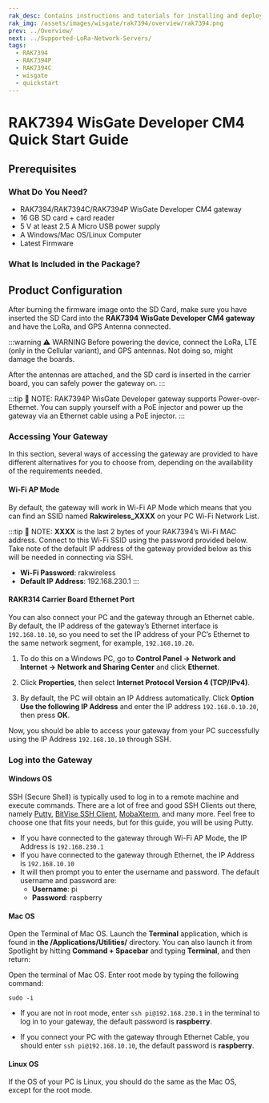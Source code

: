 ```yaml
---
rak_desc: Contains instructions and tutorials for installing and deploying your RAK7394. Instructions are written in a detailed and step-by-step manner for an easier experience in setting up your device.
rak_img: /assets/images/wisgate/rak7394/overview/rak7394.png
prev: ../Overview/
next: ../Supported-LoRa-Network-Servers/
tags:
  - RAK7394
  - RAK7394P
  - RAK7394C
  - wisgate
  - quickstart
---
```


# RAK7394 WisGate Developer CM4 Quick Start Guide

## Prerequisites

### What Do You Need?

- RAK7394/RAK7394C/RAK7394P WisGate Developer CM4 gateway
- 16 GB SD card + card reader
- 5&nbsp;V at least 2.5&nbsp;A Micro USB power supply
- A Windows/Mac OS/Linux Computer
- Latest Firmware

### What Is Included in the Package?

<rk-img
src="/assets/images/wisgate/rak7394/quickstart/1.rak7394p.png"
  width="80%"
  caption="RAK7394P package inclusion"
/>

<rk-img
src="/assets/images/wisgate/rak7394/quickstart/2.rak7394c.png"
  width="90%"
  caption="RAK7394C package inclusion"
/>

## Product Configuration

After burning the firmware image onto the SD Card, make sure you have inserted the SD Card into the **RAK7394 WisGate Developer CM4 gateway** and have the LoRa, and GPS Antenna connected.

:::warning ⚠️ WARNING
Before powering the device, connect the LoRa, LTE (only in the Cellular variant), and GPS antennas. Not doing so, might damage the boards.

After the antennas are attached, and the SD card is inserted in the carrier board, you can safely power the gateway on.
:::

:::tip 📝 NOTE:
RAK7394P WisGate Developer gateway supports Power-over-Ethernet. You can supply yourself with a PoE injector and power up the gateway via an Ethernet cable using a PoE injector.
:::

### Accessing Your Gateway

In this section, several ways of accessing the gateway are provided to have different alternatives for you to choose from, depending on the availability of the requirements needed.

#### Wi-Fi AP Mode

By default, the gateway will work in Wi-Fi AP Mode which means that you can find an SSID named **Rakwireless_XXXX** on your PC Wi-Fi Network List.

<rk-img
src="/assets/images/wisgate/rak7394/quickstart/3.access-point.png"
  width="70%"
  caption="RAKwireless access point"
/>

:::tip 📝 NOTE:
**XXXX** is the last 2&nbsp;bytes of your RAK7394’s Wi-Fi MAC address. Connect to this Wi-Fi SSID using the password provided below. Take note of the default IP address of the gateway provided below as this will be needed in connecting via SSH.
- **Wi-Fi Password**: rakwireless
- **Default IP Address**: 192.168.230.1
:::

#### RAKR314 Carrier Board Ethernet Port

You can also connect your PC and the gateway through an Ethernet cable. By default, the IP address of the gateway’s Ethernet interface is `192.168.10.10`, so you need to set the IP address of your PC’s Ethernet to the same network segment, for example, `192.168.10.20`.

1. To do this on a Windows PC, go to **Control Panel -> Network and Internet -> Network and Sharing Center** and click **Ethernet**.

<rk-img
src="/assets/images/wisgate/rak7394/quickstart/4.network.png"
  width="100%"
  caption="Network and sharing center"
/>

2. Click **Properties**, then select **Internet Protocol Version 4 (TCP/IPv4)**.

<rk-img
src="/assets/images/wisgate/rak7394/quickstart/5.ethernet.png"
  width="70%"
  caption="Ethernet properties"
/>

3. By default, the PC will obtain an IP Address automatically. Click **Option Use the following IP Address** and enter the IP address `192.168.0.10.20`, then press **OK**.

<rk-img
src="/assets/images/wisgate/rak7394/quickstart/6.tcp-ipv4t.png"
  width="75%"
  caption="TCP/IPv4 Properties"
/>

Now, you should be able to access your gateway from your PC successfully using the IP Address `192.168.10.10` through SSH.

### Log into the Gateway

#### Windows OS

SSH (Secure Shell) is typically used to log in to a remote machine and execute commands. There are a lot of free and good SSH Clients out there, namely [Putty](https://www.chiark.greenend.org.uk/~sgtatham/putty/latest.html), [BitVise SSH Client](https://www.bitvise.com/ssh-client-download), [MobaXterm,](https://mobaxterm.mobatek.net/) and many more. Feel free to choose one that fits your needs, but for this guide, you will be using Putty.

<rk-img
src="/assets/images/wisgate/rak7394/quickstart/7.putty.png"
  width="45%"
  caption="Putty Software for SSH in Windows"
/>

- If you have connected to the gateway through Wi-Fi AP Mode, the IP Address is `192.168.230.1`
- If you have connected to the gateway through Ethernet, the IP Address is `192.168.10.10`
- It will then prompt you to enter the username and password. The default username and password are:
  - **Username**: pi
  - **Password**: raspberry

<rk-img
src="/assets/images/wisgate/rak7394/quickstart/8.command.png"
  width="50%"
  caption="Command line after log in"
/>

#### Mac OS

Open the Terminal of Mac OS. Launch the **Terminal** application, which is found in **the /Applications/Utilities/** directory. You can also launch it from Spotlight by hitting **Command + Spacebar** and typing **Terminal**, and then return:

<rk-img
src="/assets/images/wisgate/rak7394/quickstart/9.mac.png"
  width="60%"
  caption="Opening terminal in Mac OS"
/>

Open the terminal of Mac OS. Enter root mode by typing the following command:

```
sudo -i
```

<rk-img
src="/assets/images/wisgate/rak7394/quickstart/10.ssh-mac.png"
  width="60%"
  caption="SSH in Mac OS"
/>

- If you are not in root mode, enter `ssh pi@192.168.230.1` in the terminal to log in to your gateway, the default password is **raspberry**.

- If you connect your PC with the gateway through Ethernet Cable, you should enter `ssh pi@192.168.10.10`, the default password is **raspberry**.

<rk-img
src="/assets/images/wisgate/rak7394/quickstart/11.successful.png"
  width="60%"
  caption="Log in Successful Notification"
/>

#### Linux OS

If the OS of your PC is Linux, you should do the same as the Mac OS, except for the root mode.
